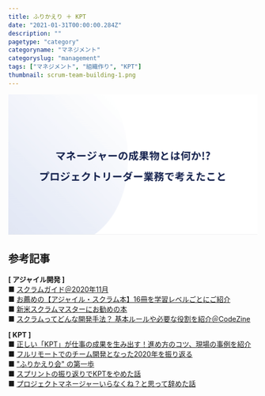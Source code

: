 ```yaml
---
title: ふりかえり ＋ KPT
date: "2021-01-31T00:00:00.284Z"
description: ""
pagetype: "category"
categoryname: "マネジメント"
categoryslug: "management"
tags: ["マネジメント", "組織作り", "KPT"]
thumbnail: scrum-team-building-1.png
---
```


![](./scrum-team-building-1.png)

## 

## 

## 

## 参考記事
**[ アジャイル開発 ]**  
■ [スクラムガイド＠2020年11月](https://scrumguides.org/docs/scrumguide/v2020/2020-Scrum-Guide-Japanese.pdf)  
■ [お薦めの【アジャイル・スクラム本】16冊を学習レベルごとにご紹介](http://stay-foolish.com/20180611_agilebook)  
■ [新米スクラムマスターにお勧めの本](https://yattom.hatenablog.com/entry/20170409/p1)  
■ [スクラムってどんな開発手法？ 基本ルールや必要な役割を紹介＠CodeZine](https://codezine.jp/article/detail/12296)  

**[ KPT ]**  
■ [正しい「KPT」が仕事の成果を生み出す！進め方のコツ、現場の事例を紹介](https://seleck.cc/kpt)  
■ [フルリモートでのチーム開発となった2020年を振り返る](https://tech.machimachi.com/entry/2020/12/21/125048)  
■ ["ふりかえり会" の第一歩](https://speakerdeck.com/silvers/the-first-step-to-retrospective)  
■ [スプリントの振り返りでKPTをやめた話](https://tech.gunosy.io/entry/stop_kpt)  
■ [プロジェクトマネージャーいらなくね？と思って辞めた話](https://techblog.roxx.co.jp/entry/2020/12/28/095203)  